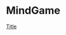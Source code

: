 # MindGame

[Title](https://github.com/wearablebiosensing/MindGame/blob/main/CareWear-MagneticTilesActivity/static/images/landing_page_logo.png)